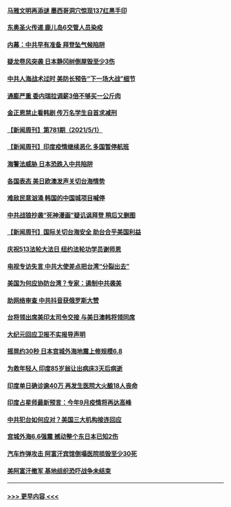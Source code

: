 #### [马雅文明再添谜 墨西哥洞穴惊现137红黑手印](../pages/prog202/a103109062.md?t=05022151) 
#### [东奥圣火传递 鹿儿岛6交管人员染疫](../pages/prog202/a103109040.md?t=05022151) 
#### [内幕：中共早有准备 拜登坠气候陷阱](../pages/prog202/a103108911.md?t=05022151) 
#### [疑龙卷风突袭 日本静冈树倒屋毁至少3伤](../pages/prog202/a103108977.md?t=05022151) 
#### [中共人海战术过时 美防长预告“下一场大战”细节](../pages/prog202/a103108984.md?t=05022151) 
#### [通膨严重 委内瑞拉调薪3倍不够买一公斤肉](../pages/prog202/a103108965.md?t=05022151) 
#### [金正恩禁止看韩剧 传万名学生自首求减刑](../pages/prog202/a103108926.md?t=05022151) 
#### [【新闻周刊】第781期（2021/5/1）](../pages/prog202/a103108909.md?t=05022151) 
#### [【新闻周刊】印度疫情继续恶化 多国暂停航班](../pages/prog202/a103108880.md?t=05022151) 
#### [海警法威胁 日本恐跌入中共陷阱](../pages/prog202/a103108085.md?t=05022151) 
#### [各国表态 美日欧澳发声关切台海情势](../pages/prog202/a103108099.md?t=05022151) 
#### [难敌民意汹涌 韩国的中国城项目喊停](../pages/prog202/a103108819.md?t=05022151) 
#### [中共战狼抄袭“死神漫画”疑讥讽拜登 稍后又删图](../pages/prog202/a103108812.md?t=05022151) 
#### [【新闻周刊】国际关切台海安全 助台合乎美国利益](../pages/prog202/a103108808.md?t=05022151) 
#### [庆祝513法轮大法日 纽约法轮功学员谢师恩](../pages/prog202/a103108805.md?t=05022151) 
#### [电视专访失言 中共大使差点把台湾“分裂出去”](../pages/prog202/a103108742.md?t=05022151) 
#### [美国为何应协防台湾？专家：遏制中共袭美](../pages/prog202/a103108696.md?t=05022151) 
#### [助网络审查 中共抖音获俄罗斯大赞](../pages/prog202/a103108626.md?t=05022151) 
#### [台将领出席美印太司令交接 与美日澳韩将领同席](../pages/prog202/a103108666.md?t=05022151) 
#### [大纪元回应卫报不实报导声明](../pages/prog202/a103108633.md?t=05022151) 
#### [摇晃约30秒 日本宫城外海地震上修规模6.8](../pages/prog202/a103108477.md?t=05022151) 
#### [为救年轻人 印度85岁翁让出病床3天后病逝](../pages/prog202/a103108457.md?t=05022151) 
#### [印度单日确诊逾40万 再发生医院大火酿18人丧命](../pages/prog202/a103108440.md?t=05022151) 
#### [印度占星师最新预言：今年9月疫情将再达高峰](../pages/prog202/a103108368.md?t=05022151) 
#### [中共犯台如何应对？美国三大机构接连回应](../pages/prog202/a103108423.md?t=05022151) 
#### [宫城外海6.6强震 撼动整个东日本已知2伤](../pages/prog202/a103108347.md?t=05022151) 
#### [汽车炸弹攻击 阿富汗宾馆倒塌医院损毁至少30死](../pages/prog202/a103108389.md?t=05022151) 
#### [美阿富汗撤军 基地组织恐吓战争未结束](../pages/prog202/a103108030.md?t=05022151) 

----
#### [ >>> 更早内容 <<< ](../indexes/prog202-earlier.md)

